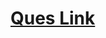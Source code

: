 # <a href="https://practice.geeksforgeeks.org/problems/non-repeating-character-1587115620/1">Ques Link</a>
